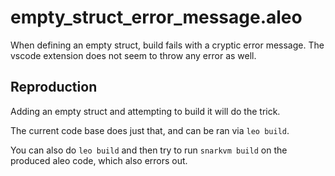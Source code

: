 # empty_struct_error_message.aleo

When defining an empty struct, build fails with a cryptic error message. The vscode extension does not seem to throw any error as well.

## Reproduction

Adding an empty struct and attempting to build it will do the trick.

The current code base does just that, and can be ran via `leo build`.

You can also do `leo build` and then try to run `snarkvm build` on the produced aleo code, which also errors out.